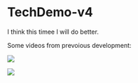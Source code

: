 # TechDemo-v4
I think this timee I will do better.

Some videos from prevoious development:

[![](http://img.youtube.com/vi/0QKY7uAp4-8/0.jpg)](http://www.youtube.com/watch?v=0QKY7uAp4-8 "")

[![](http://img.youtube.com/vi/OKve1cM0ys8/0.jpg)](http://www.youtube.com/watch?v=OKve1cM0ys8 "")

